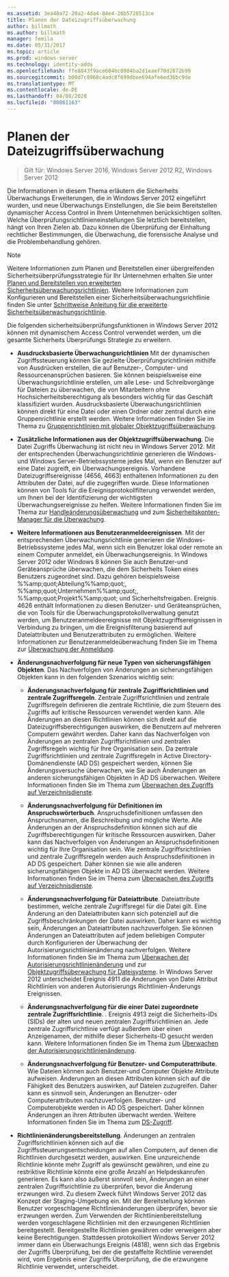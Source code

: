 ```yaml
---
ms.assetid: 3ea48a72-20a2-4da4-84e4-26b5728513ce
title: Planen der Dateizugriffsüberwachung
author: billmath
ms.author: billmath
manager: femila
ms.date: 05/31/2017
ms.topic: article
ms.prod: windows-server
ms.technology: identity-adds
ms.openlocfilehash: ffe8843f9ace604bc0904ba2d1eaef78d2872b99
ms.sourcegitcommit: b00d7c8968c4adc8f699dbee694afe6ed36bc9de
ms.translationtype: MT
ms.contentlocale: de-DE
ms.lasthandoff: 04/08/2020
ms.locfileid: "80861163"
---
```

# <a name="plan-for-file-access-auditing"></a>Planen der Dateizugriffsüberwachung

>Gilt für: Windows Server 2016, Windows Server 2012 R2, Windows Server 2012

Die Informationen in diesem Thema erläutern die Sicherheits Überwachungs Erweiterungen, die in Windows Server 2012 eingeführt wurden, und neue Überwachungs Einstellungen, die Sie beim Bereitstellen dynamischer Access Control in Ihrem Unternehmen berücksichtigen sollten. Welche Überprüfungsrichtlinieneinstellungen Sie letztlich bereitstellen, hängt von Ihren Zielen ab. Dazu können die Überprüfung der Einhaltung rechtlicher Bestimmungen, die Überwachung, die forensische Analyse und die Problembehandlung gehören.  
  
> [!NOTE]  
> Weitere Informationen zum Planen und Bereitstellen einer übergreifenden Sicherheitsüberprüfungsstrategie für Ihr Unternehmen erhalten Sie unter [Planen und Bereitstellen von erweiterten Sicherheitsüberwachungsrichtlinien](https://go.microsoft.com/fwlink/?LinkID=191139). Weitere Informationen zum Konfigurieren und Bereitstellen einer Sicherheitsüberwachungsrichtlinie finden Sie unter [Schrittweise Anleitung für die erweiterte Sicherheitsüberwachungsrichtlinie](https://go.microsoft.com/fwlink/?LinkID=191141).  
  
Die folgenden sicherheitsüberprüfungsfunktionen in Windows Server 2012 können mit dynamischem Access Control verwendet werden, um die gesamte Sicherheits Überprüfungs Strategie zu erweitern.  
  
-   **Ausdrucksbasierte Überwachungsrichtlinien** Mit der dynamischen Zugriffssteuerung können Sie gezielte Überprüfungsrichtlinien mithilfe von Ausdrücken erstellen, die auf Benutzer-, Computer- und Ressourcenansprüchen basieren. Sie können beispielsweise eine Überwachungsrichtlinie erstellen, um alle Lese- und Schreibvorgänge für Dateien zu überwachen, die von Mitarbeitern ohne Hochsicherheitsberechtigung als besonders wichtig für das Geschäft klassifiziert wurden. Ausdrucksbasierte Überwachungsrichtlinien können direkt für eine Datei oder einen Ordner oder zentral durch eine Gruppenrichtlinie erstellt werden. Weitere Informationen finden Sie im Thema zu [Gruppenrichtlinien mit globaler Objektzugriffsüberwachung](https://go.microsoft.com/fwlink/?LinkId=241498).  
  
-   **Zusätzliche Informationen aus der Objektzugriffsüberwachung**. Die Datei Zugriffs Überwachung ist nicht neu in Windows Server 2012. Mit der entsprechenden Überwachungsrichtlinie generieren die Windows- und Windows Server-Betriebssysteme jedes Mal, wenn ein Benutzer auf eine Datei zugreift, ein Überwachungsereignis. Vorhandene Dateizugriffsereignisse (4656, 4663) enthaltenen Informationen zu den Attributen der Datei, auf die zugegriffen wurde. Diese Informationen können von Tools für die Ereignisprotokollfilterung verwendet werden, um Ihnen bei der Identifizierung der wichtigsten Überwachungsereignisse zu helfen. Weitere Informationen finden Sie im Thema zur [Handleänderungsüberwachung](https://technet.microsoft.com//library/dd772626(WS.10).aspx) und zum [Sicherheitskonten-Manager für die Überwachung](https://go.microsoft.com/fwlink/?LinkId=241501).  
  
-   **Weitere Informationen aus Benutzeranmeldeereignissen**. Mit der entsprechenden Überwachungsrichtlinie generieren die Windows-Betriebssysteme jedes Mal, wenn sich ein Benutzer lokal oder remote an einem Computer anmeldet, ein Überwachungsereignis. In Windows Server 2012 oder Windows 8 können Sie auch Benutzer-und Geräteansprüche überwachen, die dem Sicherheits Token eines Benutzers zugeordnet sind. Dazu gehören beispielsweise %%amp;quot;Abteilung%%amp;quot;, %%amp;quot;Unternehmen%%amp;quot;, %%amp;quot;Projekt%%amp;quot; und Sicherheitsfreigaben. Ereignis 4626 enthält Informationen zu diesen Benutzer- und Geräteansprüchen, die von Tools für die Überwachungsprotokollverwaltung genutzt werden, um Benutzeranmeldeereignisse mit Objektzugriffsereignissen in Verbindung zu bringen, um die Ereignisfilterung basierend auf Dateiattributen und Benutzerattributen zu ermöglichen. Weitere Informationen zur Benutzeranmeldeüberwachung finden Sie im Thema zur [Überwachung der Anmeldung](https://go.microsoft.com/fwlink/?LinkId=241502).  
  
-   **Änderungsnachverfolgung für neue Typen von sicherungsfähigen Objekten**. Das Nachverfolgen von Änderungen an sicherungsfähigen Objekten kann in den folgenden Szenarios wichtig sein:  
  
    -   **Änderungsnachverfolgung für zentrale Zugriffsrichtlinien und zentrale Zugriffsregeln**. Zentrale Zugriffsrichtlinien und zentrale Zugriffsregeln definieren die zentrale Richtlinie, die zum Steuern des Zugriffs auf kritische Ressourcen verwendet werden kann. Alle Änderungen an diesen Richtlinien können sich direkt auf die Dateizugriffsberechtigungen auswirken, die Benutzern auf mehreren Computern gewährt werden. Daher kann das Nachverfolgen von Änderungen an zentralen Zugriffsrichtlinien und zentralen Zugriffsregeln wichtig für Ihre Organisation sein. Da zentrale Zugriffsrichtlinien und zentrale Zugriffsregeln in Active Directory-Domänendienste (AD DS) gespeichert werden, können Sie Änderungsversuche überwachen, wie Sie auch Änderungen an anderen sicherungsfähigen Objekten in AD DS überwachen. Weitere Informationen finden Sie im Thema zum [Überwachen des Zugriffs auf Verzeichnisdienste](https://technet.microsoft.com/library/dd941618(WS.10).aspx).  
  
    -   **Änderungsnachverfolgung für Definitionen im Anspruchswörterbuch**. Anspruchsdefinitionen umfassen den Anspruchsnamen, die Beschreibung und mögliche Werte. Alle Änderungen an der Anspruchsdefinition können sich auf die Zugriffsberechtigungen für kritische Ressourcen auswirken. Daher kann das Nachverfolgen von Änderungen an Anspruchsdefinitionen wichtig für Ihre Organisation sein. Wie zentrale Zugriffsrichtlinien und zentrale Zugriffsregeln werden auch Anspruchsdefinitionen in AD DS gespeichert. Daher können sie wie alle anderen sicherungsfähigen Objekte in AD DS überwacht werden. Weitere Informationen finden Sie im Thema zum [Überwachen des Zugriffs auf Verzeichnisdienste](https://technet.microsoft.com/library/dd941618(WS.10).aspx).  
  
    -   **Änderungsnachverfolgung für Dateiattribute**. Dateiattribute bestimmen, welche zentrale Zugriffsregel für die Datei gilt. Eine Änderung an den Dateiattributen kann sich potenziell auf die Zugriffsbeschränkungen der Datei auswirken. Daher kann es wichtig sein, Änderungen an Dateiattributen nachzuverfolgen. Sie können Änderungen an Dateiattributen auf jedem beliebigen Computer durch Konfigurieren der Überwachung der Autorisierungsrichtlinienänderung nachverfolgen. Weitere Informationen finden Sie im Thema zum [Überwachen der Autorisierungsrichtlinienänderung](https://go.microsoft.com/fwlink/?LinkId=241504) und zur [Objektzugriffsüberwachung für Dateisysteme](https://go.microsoft.com/fwlink/?LinkId=241505). In Windows Server 2012 unterscheidet Ereignis 4911 die Änderungen von Datei Attribut Richtlinien von anderen Autorisierungs Richtlinien-Änderungs Ereignissen.  
  
    -   **Änderungsnachverfolgung für die einer Datei zugeordnete zentrale Zugriffsrichtlinie**. . Ereignis 4913 zeigt die Sicherheits-IDs (SIDs) der alten und neuen zentralen Zugriffsrichtlinien an. Jede zentrale Zugriffsrichtlinie verfügt außerdem über einen Anzeigenamen, der mithilfe dieser Sicherheits-ID gesucht werden kann. Weitere Informationen finden Sie im Thema zum [Überwachen der Autorisierungsrichtlinienänderung](https://go.microsoft.com/fwlink/?LinkId=241504).  
  
    -   **Änderungsnachverfolgung für Benutzer- und Computerattribute**. Wie Dateien können auch Benutzer-und Computer Objekte Attribute aufweisen. Änderungen an diesen Attributen können sich auf die Fähigkeit des Benutzers auswirken, auf Dateien zuzugreifen. Daher kann es sinnvoll sein, Änderungen an Benutzer- oder Computerattributen nachzuverfolgen. Benutzer- und Computerobjekte werden in AD DS gespeichert. Daher können Änderungen an ihren Attributen überwacht werden. Weitere Informationen finden Sie im Thema zum [DS-Zugriff](https://go.microsoft.com/fwlink/?LinkId=241508).  
  
-   **Richtlinienänderungsbereitstellung**. Änderungen an zentralen Zugriffsrichtlinien können sich auf die Zugriffssteuerungsentscheidungen auf allen Computern, auf denen die Richtlinien durchgesetzt werden, auswirken. Eine unzureichende Richtlinie könnte mehr Zugriff als gewünscht gewähren, und eine zu restriktive Richtlinie könnte eine große Anzahl an Helpdeskanrufen generieren. Es kann also äußerst sinnvoll sein, Änderungen an einer zentralen Zugriffsrichtlinie zu überprüfen, bevor die Änderung erzwungen wird. Zu diesem Zweck führt Windows Server 2012 das Konzept der Staging-Umgebung ein. Mit der Bereitstellung können Benutzer vorgeschlagene Richtlinienänderungen überprüfen, bevor sie erzwungen werden. Zum Verwenden der Richtlinienbereitstellung werden vorgeschlagene Richtlinien mit den erzwungenen Richtlinien bereitgestellt. Bereitgestellte Richtlinien gewähren oder verweigern aber keine Berechtigungen. Stattdessen protokolliert Windows Server 2012 immer dann ein Überwachungs Ereignis (4818), wenn sich das Ergebnis der Zugriffs Überprüfung, bei der die gestaffelte Richtlinie verwendet wird, vom Ergebnis einer Zugriffs Überprüfung, die die erzwungene Richtlinie verwendet, unterscheidet.  
  


